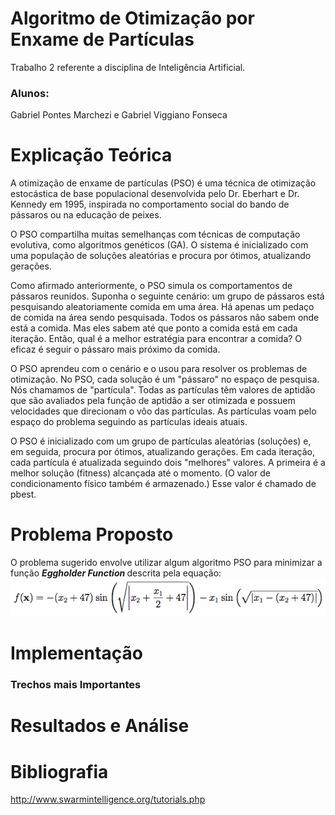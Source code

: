 # Algoritmo de Otimização por Enxame de Partículas
Trabalho 2 referente a disciplina de Inteligência Artificial.

### Alunos: 
Gabriel Pontes Marchezi e Gabriel Viggiano Fonseca

# Explicação Teórica
A otimização de enxame de partículas (PSO) é uma técnica de otimização estocástica de base populacional desenvolvida pelo Dr. Eberhart e Dr. Kennedy   em 1995, inspirada no comportamento social do bando de pássaros ou na educação de peixes. 

O PSO compartilha muitas semelhanças com técnicas de computação evolutiva, como algoritmos genéticos (GA). O sistema é inicializado com uma população de soluções aleatórias e procura por ótimos, atualizando gerações.

Como afirmado anteriormente, o PSO simula os comportamentos de pássaros reunidos. Suponha o seguinte cenário: um grupo de pássaros está pesquisando aleatoriamente comida em uma área. Há apenas um pedaço de comida na área sendo pesquisada. Todos os pássaros não sabem onde está a comida. Mas eles sabem até que ponto a comida está em cada iteração. Então, qual é a melhor estratégia para encontrar a comida? O eficaz é seguir o pássaro mais próximo da comida.

O PSO aprendeu com o cenário e o usou para resolver os problemas de otimização. No PSO, cada solução é um "pássaro" no espaço de pesquisa. Nós chamamos de "partícula". Todas as partículas têm valores de aptidão que são avaliados pela função de aptidão a ser otimizada e possuem velocidades que direcionam o vôo das partículas. As partículas voam pelo espaço do problema seguindo as partículas ideais atuais.

O PSO é inicializado com um grupo de partículas aleatórias (soluções) e, em seguida, procura por ótimos, atualizando gerações. Em cada iteração, cada partícula é atualizada seguindo dois "melhores" valores. A primeira é a melhor solução (fitness) alcançada até o momento. (O valor de condicionamento físico também é armazenado.) Esse valor é chamado de pbest.

# Problema Proposto
O problema sugerido envolve utilizar algum algoritmo PSO para minimizar a função <i><b> Eggholder Function </b></i> descrita pela equação:
![Alt text](https://github.com/gabrielviggiano/Trab02_IA_PSO/blob/master/egg2.png?raw=true "funcao egg")<br>


# Implementação 

### Trechos mais Importantes

# Resultados e Análise

# Bibliografia

http://www.swarmintelligence.org/tutorials.php

